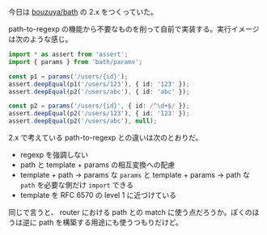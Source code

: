 今日は [bouzuya/bath][] の 2.x をつくっていた。

path-to-regexp の機能から不要なものを削って自前で実装する。実行イメージは次のような感じ。

```typescript
import * as assert from 'assert';
import { params } from 'bath/params';

const p1 = params('/users/{id}');
assert.deepEqual(p1('/users/123'), { id: '123' });
assert.deepEqual(p2('/users/abc'), { id: 'abc' });

const p2 = params('/users/{id}', { id: /^\d+$/ });
assert.deepEqual(p2('/users/123'), { id: '123' });
assert.deepEqual(p2('/users/abc'), null);
```

2.x で考えている path-to-regexp との違いは次のとおりだ。

- regexp を強調しない
- path と template + params の相互変換への配慮
- template + path -> params な `params` と template + params -> path な `path` を必要な側だけ `import` できる
- template を RFC 6570 の level 1 に近づけている

同じで言うと、 router における path との match に使う点だろうか。ぼくのほうは逆に path を構築する用途にも使うつもりだけど。

[bouzuya/bath]: https://github.com/bouzuya/bath
